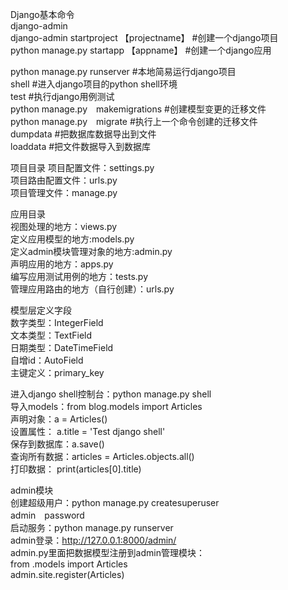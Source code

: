 Django基本命令  
django-admin  
django-admin startproject 【projectname】 #创建一个django项目  
python manage.py startapp 【appname】 #创建一个django应用  

python manage.py runserver #本地简易运行django项目  
shell #进入django项目的python shell环境  
test #执行django用例测试  
python manage.py　makemigrations #创建模型变更的迁移文件  
python manage.py　migrate #执行上一个命令创建的迁移文件  
dumpdata #把数据库数据导出到文件  
loaddata #把文件数据导入到数据库  

项目目录
项目配置文件：settings.py  
项目路由配置文件：urls.py    
项目管理文件：manage.py    

应用目录  
视图处理的地方：views.py  
定义应用模型的地方:models.py  
定义admin模块管理对象的地方:admin.py  
声明应用的地方：apps.py  
编写应用测试用例的地方：tests.py  
管理应用路由的地方（自行创建）：urls.py  
 
模型层定义字段  
数字类型：IntegerField  
文本类型：TextField  
日期类型：DateTimeField  
自增id：AutoField  
主键定义：primary_key  

进入django shell控制台：python manage.py shell  
导入models：from blog.models import Articles  
声明对象：a = Articles()  
设置属性： a.title = 'Test django shell'  
保存到数据库：a.save()  
查询所有数据：articles = Articles.objects.all()  
打印数据： print(articles[0].title)  

admin模块  
创建超级用户：python manage.py createsuperuser  
admin　password  
启动服务：python manage.py runserver  
admin登录：http://127.0.0.1:8000/admin/  
admin.py里面把数据模型注册到admin管理模块：  
from .models import Articles  
admin.site.register(Articles)  




